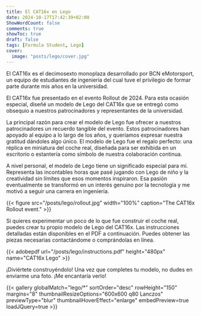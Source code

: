 ```yaml
---
title: El CAT16x en Lego
date: 2024-10-17T17:42:39+02:00
ShowWordCount: false
comments: true
showToc: true
draft: false
tags: [Formula Student, Lego]
cover:
  image: "posts/lego/cover.jpg"
---
```


El CAT16x es el decimosexto monoplaza desarrollado por BCN eMotorsport, un equipo de estudiantes de ingeniería del cual tuve el privilegio de formar parte durante mis años en la universidad.

El CAT16x fue presentado en el evento Rollout de 2024. Para esta ocasión especial, diseñé un modelo de Lego del CAT16x que se entregó como obsequio a nuestros patrocinadores y representantes de la universidad.

La principal razón para crear el modelo de Lego fue ofrecer a nuestros patrocinadores un recuerdo tangible del evento. Estos patrocinadores han apoyado al equipo a lo largo de los años, y queríamos expresar nuestra gratitud dándoles algo único. El modelo de Lego fue el regalo perfecto: una réplica en miniatura del coche real, diseñada para ser exhibida en un escritorio o estantería como símbolo de nuestra colaboración continua.

A nivel personal, el modelo de Lego tiene un significado especial para mí. Representa las incontables horas que pasé jugando con Lego de niño y la creatividad sin límites que esos momentos inspiraron. Esa pasión eventualmente se transformó en un interés genuino por la tecnología y me motivó a seguir una carrera en ingeniería.

{{< figure src="/posts/lego/rollout.jpg" width="100%" caption="The CAT16x Rollout event." >}}

Si quieres experimentar un poco de lo que fue construir el coche real, puedes crear tu propio modelo de Lego del CAT16x. Las instrucciones detalladas están disponibles en el PDF a continuación. Puedes obtener las piezas necesarias contactándome o comprándolas en línea.

{{< adobepdf url="/posts/lego/instructions.pdf" height="480px" name="CAT16x Lego" >}}

¡Diviértete construyéndolo! Una vez que completes tu modelo, no dudes en enviarme una foto. ¡Me encantaría verlo!

{{< gallery globalMatch="lego/*" sortOrder="desc" rowHeight="150" margins="8" thumbnailResizeOptions="600x600 q80 Lanczos" previewType="blur" thumbnailHoverEffect="enlarge" embedPreview=true loadJQuery=true >}}